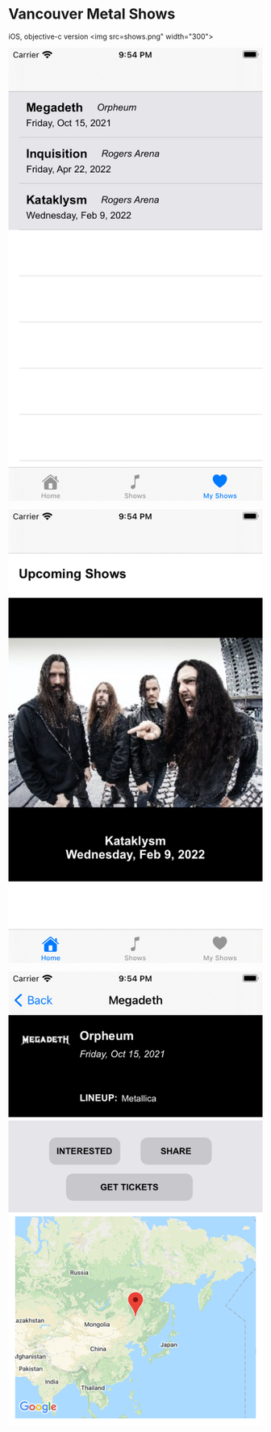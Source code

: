 # Vancouver Metal Shows
 iOS, objective-c version
<img src=shows.png" width="300">

![](favs.png)

![](upcoming.png)


![](detail.png)
